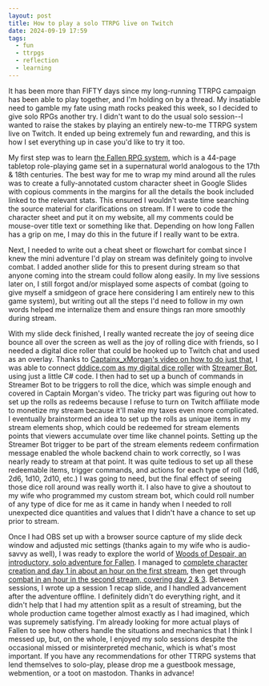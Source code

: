 ```yaml
---
layout: post
title: How to play a solo TTRPG live on Twitch
date: 2024-09-19 17:59
tags:
  - fun
  - ttrpgs
  - reflection
  - learning
---
```

It has been more than FIFTY days since my long-running TTRPG campaign has been able to play together, and I'm holding on by a thread. My insatiable need to gamble my fate using math rocks peaked this week, so I decided to give solo RPGs another try. I didn't want to do the usual solo session--I wanted to raise the stakes by playing an entirely new-to-me TTRPG system live on Twitch. It ended up being extremely fun and rewarding, and this is how I set everything up in case you'd like to try it too.<!--excerpt-->

My first step was to learn <a target="_blank" href="https://perplexingruins.itch.io/fallen">the Fallen RPG system</a>, which is a 44-page tabletop role-playing game set in a supernatural world analogous to the 17th & 18th centuries. The best way for me to wrap my mind around all the rules was to create a fully-annotated custom character sheet in Google Slides with copious comments in the margins for all the details the book included linked to the relevant stats. This ensured I wouldn't waste time searching the source material for clarifications on stream. If I were to code the character sheet and put it on my website, all my comments could be mouse-over title text or something like that. Depending on how long Fallen has a grip on me, I may do this in the future if I really want to be extra. 

Next, I needed to write out a cheat sheet or flowchart for combat since I knew the mini adventure I'd play on stream was definitely going to involve combat. I added another slide for this to present during stream so that anyone coming into the stream could follow along easily. In my live sessions later on, I still forgot and/or misplayed some aspects of combat (going to give myself a smidgeon of grace here considering I am entirely new to this game system), but writing out all the steps I'd need to follow in my own words helped me internalize them and ensure things ran more smoothly during stream.

With my slide deck finished, I really wanted recreate the joy of seeing dice bounce all over the screen as well as the joy of rolling dice with friends, so I needed a digital dice roller that could be hooked up to Twitch chat and used as an overlay. Thanks to <a target="_blank" href="https://www.youtube.com/watch?v=AbqvaBUm3L8&ab_channel=Captainx_xMorgan">Captainx_xMorgan's video on how to do just that</a>, I was able to connect <a target="_blank" href="https://dddice.com/">dddice.com as my digital dice roller</a> with <a target="_blank" href="https://streamer.bot/">Streamer Bot</a>, using just a little C# code. I then had to set up a bunch of commands in Streamer Bot to be triggers to roll the dice, which was simple enough and covered in Captain Morgan's video. The tricky part was figuring out how to set up the rolls as redeems because I refuse to turn on Twitch affiliate mode to monetize my stream because it'll make my taxes even more complicated. I eventually brainstormed an idea to set up the rolls as unique items in my stream elements shop, which could be redeemed for stream elements points that viewers accumulate over time like channel points. Setting up the Streamer Bot trigger to be part of the stream elements redeem confirmation message enabled the whole backend chain to work correctly, so I was nearly ready to stream at that point. It was quite tedious to set up all these redeemable items, trigger commands, and actions for each type of roll (1d6, 2d6, 1d10, 2d10, etc.) I was going to need, but the final effect of seeing those dice roll around was really worth it. I also have to give a shoutout to my wife who programmed my custom stream bot, which could roll number of any type of dice for me as it came in handy when I needed to roll unexpected dice quantities and values that I didn't have a chance to set up prior to stream.

Once I had OBS set up with a browser source capture of my slide deck window and adjusted mic settings (thanks again to my wife who is audio-savvy as well), I was ready to explore the world of <a target="_blank" href="https://joypeddler-games.itch.io/woods-of-despair">Woods of Despair, an introductory, solo adventure for Fallen</a>. I managed to <a target="_blank" href="https://www.twitch.tv/videos/2254179972">complete character creation and day 1 in about an hour on the first stream</a>, then get through<a target="_blank" href="https://www.twitch.tv/videos/2254716165"> combat in an hour in the second stream, covering day 2 & 3</a>. Between sessions, I wrote up a session 1 recap slide, and I handled advancement after the adventure offline. I definitely didn't do everything right, and it didn't help that I had my attention split as a result of streaming, but the whole production came together almost exactly as I had imagined, which was supremely satisfying. I'm already looking for more actual plays of Fallen to see how others handle the situations and mechanics that I think I messed up, but, on the whole, I enjoyed my solo sessions despite the occasional missed or misinterpreted mechanic, which is what's most important. If you have any recommendations for other TTRPG systems that lend themselves to solo-play, please drop me a guestbook message, webmention, or a toot on mastodon. Thanks in advance!
